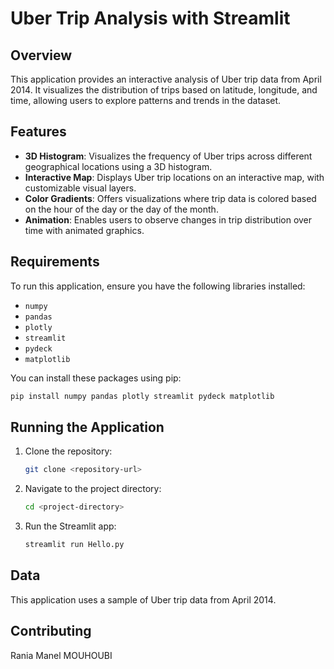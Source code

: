 
# Uber Trip Analysis with Streamlit

## Overview

This application provides an interactive analysis of Uber trip data from April 2014. It visualizes the distribution of trips based on latitude, longitude, and time, allowing users to explore patterns and trends in the dataset.

## Features

- **3D Histogram**: Visualizes the frequency of Uber trips across different geographical locations using a 3D histogram.
- **Interactive Map**: Displays Uber trip locations on an interactive map, with customizable visual layers.
- **Color Gradients**: Offers visualizations where trip data is colored based on the hour of the day or the day of the month.
- **Animation**: Enables users to observe changes in trip distribution over time with animated graphics.

## Requirements

To run this application, ensure you have the following libraries installed:

- `numpy`
- `pandas`
- `plotly`
- `streamlit`
- `pydeck`
- `matplotlib`

You can install these packages using pip:

```bash
pip install numpy pandas plotly streamlit pydeck matplotlib
```

## Running the Application

1. Clone the repository:
   ```bash
   git clone <repository-url>
   ```
2. Navigate to the project directory:
   ```bash
   cd <project-directory>
   ```
3. Run the Streamlit app:
   ```bash
   streamlit run Hello.py
   ```


## Data

This application uses a sample of Uber trip data from April 2014.

## Contributing
Rania Manel MOUHOUBI
